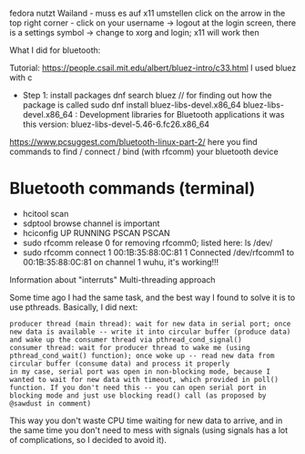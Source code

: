 fedora nutzt Wailand - muss es auf x11 umstellen
click on the arrow in the top right corner - click on your username -> logout
at the login screen, there is a settings symbol -> change to xorg and login; x11 will work then

What I did for bluetooth:

Tutorial: https://people.csail.mit.edu/albert/bluez-intro/c33.html
I used bluez with c

* Step 1: install packages
dnf search bluez // for finding out how the package is called
sudo dnf install bluez-libs-devel.x86_64
bluez-libs-devel.x86_64 : Development libraries for Bluetooth applications
it was this version: bluez-libs-devel-5.46-6.fc26.x86_64


https://www.pcsuggest.com/bluetooth-linux-part-2/
here you find commands to find / connect / bind (with rfcomm) your bluetooth device

# Bluetooth commands (terminal)

* hcitool scan
* sdptool browse
channel is important
* hciconfig
UP RUNNING PSCAN PSCAN
* sudo rfcomm release 0 
for removing rfcomm0; listed here: ls /dev/
* sudo rfcomm connect 1 00:1B:35:88:0C:81 1
Connected /dev/rfcomm1 to 00:1B:35:88:0C:81 on channel 1
wuhu, it's working!!!




Information about "interruts"
Multi-threading approach

Some time ago I had the same task, and the best way I found to solve it is to use pthreads. Basically, I did next:

    producer thread (main thread): wait for new data in serial port; once new data is available -- write it into circular buffer (produce data) and wake up the consumer thread via pthread_cond_signal()
    consumer thread: wait for producer thread to wake me (using pthread_cond_wait() function); once woke up -- read new data from circular buffer (consume data) and process it properly
    in my case, serial port was open in non-blocking mode, because I wanted to wait for new data with timeout, which provided in poll() function. If you don't need this -- you can open serial port in blocking mode and just use blocking read() call (as proposed by @sawdust in comment)

This way you don't waste CPU time waiting for new data to arrive, and in the same time you don't need to mess with signals (using signals has a lot of complications, so I decided to avoid it).
